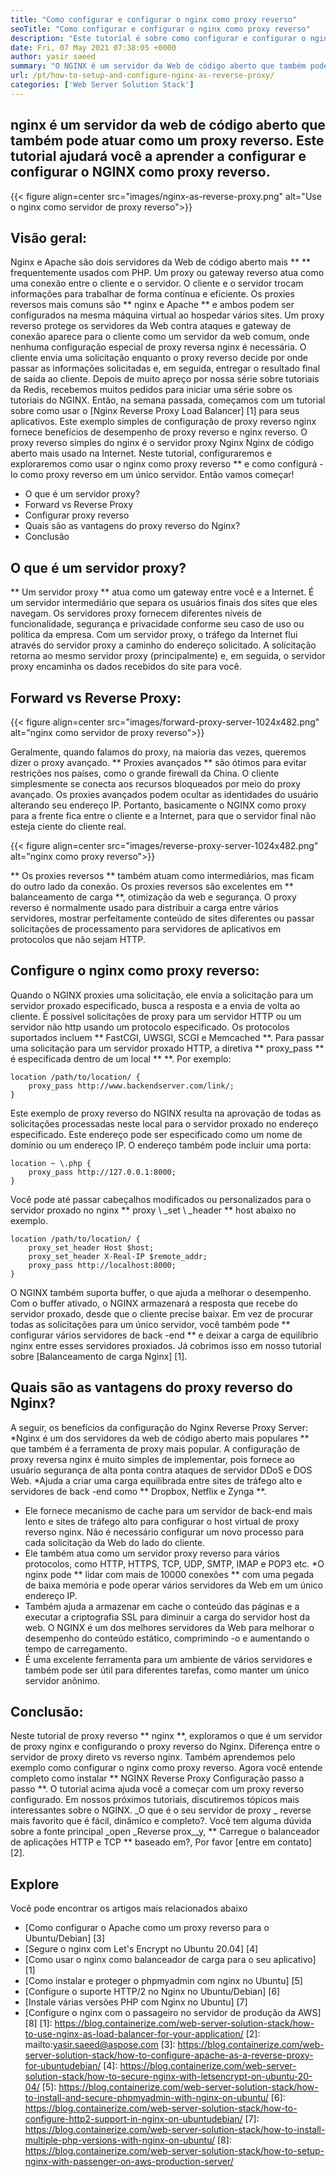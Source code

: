 ```yaml
---
title: "Como configurar e configurar o nginx como proxy reverso" 
seoTitle: "Como configurar e configurar o nginx como proxy reverso" 
description: "Este tutorial é sobre como configurar e configurar o nginx como proxy reverso. O NGINX é considerado um dos servidores da Web de proxy reverso mais populares de código aberto." 
date: Fri, 07 May 2021 07:38:05 +0000
author: yasir saeed
summary: "O NGINX é um servidor da Web de código aberto que também pode atuar como um proxy reverso. Este tutorial ajudará você a aprender a configurar e configurar o NGINX como proxy reverso." 
url: /pt/how-to-setup-and-configure-nginx-as-reverse-proxy/
categories: ['Web Server Solution Stack']
---
```


## nginx é um servidor da web de código aberto que também pode atuar como um proxy reverso. Este tutorial ajudará você a aprender a configurar e configurar o NGINX como proxy reverso.

{{< figure align=center src="images/nginx-as-reverse-proxy.png" alt="Use o nginx como servidor de proxy reverso">}}


## Visão geral:
Nginx e Apache são dois servidores da Web de código aberto mais ** ** frequentemente usados ​​com PHP. Um proxy ou gateway reverso atua como uma conexão entre o cliente e o servidor. O cliente e o servidor trocam informações para trabalhar de forma contínua e eficiente. Os proxies reversos mais comuns são ** nginx e Apache ** e ambos podem ser configurados na mesma máquina virtual ao hospedar vários sites. Um proxy reverso protege os servidores da Web contra ataques e gateway de conexão aparece para o cliente como um servidor da web comum, onde nenhuma configuração especial de proxy reversa nginx é necessária. O cliente envia uma solicitação enquanto o proxy reverso decide por onde passar as informações solicitadas e, em seguida, entregar o resultado final de saída ao cliente.
Depois de muito apreço por nossa série sobre tutoriais da Redis, recebemos muitos pedidos para iniciar uma série sobre os tutoriais do NGINX. Então, na semana passada, começamos com um tutorial sobre como usar o [Nginx Reverse Proxy Load Balancer] [1] para seus aplicativos. Este exemplo simples de configuração de proxy reverso nginx fornece benefícios de desempenho de proxy reverso e nginx reverso. O proxy reverso simples do nginx é o servidor proxy Nginx Nginx de código aberto mais usado na Internet. Neste tutorial, configuraremos e exploraremos como usar o nginx como proxy reverso ** e como configurá -lo como proxy reverso em um único servidor. Então vamos começar!
  * O que é um servidor proxy?
  * Forward vs Reverse Proxy
  * Configurar proxy reverso
  * Quais são as vantagens do proxy reverso do Nginx?
  * Conclusão

## O que é um servidor proxy?
** Um servidor proxy ** atua como um gateway entre você e a Internet. É um servidor intermediário que separa os usuários finais dos sites que eles navegam. Os servidores proxy fornecem diferentes níveis de funcionalidade, segurança e privacidade conforme seu caso de uso ou política da empresa.
Com um servidor proxy, o tráfego da Internet flui através do servidor proxy a caminho do endereço solicitado. A solicitação retorna ao mesmo servidor proxy (principalmente) e, em seguida, o servidor proxy encaminha os dados recebidos do site para você.

## Forward vs Reverse Proxy:

{{< figure align=center src="images/forward-proxy-server-1024x482.png" alt="nginx como servidor de proxy reverso">}}

Geralmente, quando falamos do proxy, na maioria das vezes, queremos dizer o proxy avançado. ** Proxies avançados ** são ótimos para evitar restrições nos países, como o grande firewall da China. O cliente simplesmente se conecta aos recursos bloqueados por meio do proxy avançado. Os proxies avançados podem ocultar as identidades do usuário alterando seu endereço IP. Portanto, basicamente o NGINX como proxy para a frente fica entre o cliente e a Internet, para que o servidor final não esteja ciente do cliente real.

{{< figure align=center src="images/reverse-proxy-server-1024x482.png" alt="nginx como proxy reverso">}}

** Os proxies reversos ** também atuam como intermediários, mas ficam do outro lado da conexão. Os proxies reversos são excelentes em ** balanceamento de carga **, otimização da web e segurança. O proxy reverso é normalmente usado para distribuir a carga entre vários servidores, mostrar perfeitamente conteúdo de sites diferentes ou passar solicitações de processamento para servidores de aplicativos em protocolos que não sejam HTTP.

## Configure o nginx como proxy reverso:
Quando o NGINX proxies uma solicitação, ele envia a solicitação para um servidor proxado especificado, busca a resposta e a envia de volta ao cliente. É possível solicitações de proxy para um servidor HTTP ou um servidor não http usando um protocolo especificado. Os protocolos suportados incluem ** FastCGI, UWSGI, SCGI e Memcached **.
Para passar uma solicitação para um servidor proxado HTTP, a diretiva ** proxy_pass ** é especificada dentro de um local ** **. Por exemplo:
```
location /path/to/location/ {
    proxy_pass http://www.backendserver.com/link/;
}
```
Este exemplo de proxy reverso do NGINX resulta na aprovação de todas as solicitações processadas neste local para o servidor proxado no endereço especificado. Este endereço pode ser especificado como um nome de domínio ou um endereço IP. O endereço também pode incluir uma porta:
```
location ~ \.php {
    proxy_pass http://127.0.0.1:8000;
}
```
Você pode até passar cabeçalhos modificados ou personalizados para o servidor proxado no nginx ** proxy \ _set \ _header ** host abaixo no exemplo.
```
location /path/to/location/ {
    proxy_set_header Host $host;
    proxy_set_header X-Real-IP $remote_addr;
    proxy_pass http://localhost:8000;
}
```
O NGINX também suporta buffer, o que ajuda a melhorar o desempenho. Com o buffer ativado, o NGINX armazenará a resposta que recebe do servidor proxado, desde que o cliente precise baixar.
Em vez de procurar todas as solicitações para um único servidor, você também pode ** configurar vários servidores de back -end ** e deixar a carga de equilíbrio nginx entre esses servidores proxiados. Já cobrimos isso em nosso tutorial sobre [Balanceamento de carga Nginx] [1].

## Quais são as vantagens do proxy reverso do Nginx?
A seguir, os benefícios da configuração do Nginx Reverse Proxy Server:
  *Nginx é um dos servidores da web de código aberto mais populares ** que também é a ferramenta de proxy mais popular. A configuração de proxy reversa nginx é muito simples de implementar, pois fornece ao usuário segurança de alta ponta contra ataques de servidor DDoS e DOS Web.
  *Ajuda a criar uma carga equilibrada entre sites de tráfego alto e servidores de back -end como ** Dropbox, Netflix e Zynga **.
  * Ele fornece mecanismo de cache para um servidor de back-end mais lento e sites de tráfego alto para configurar o host virtual de proxy reverso nginx. Não é necessário configurar um novo processo para cada solicitação da Web do lado do cliente.
  * Ele também atua como um servidor proxy reverso para vários protocolos, como HTTP, HTTPS, TCP, UDP, SMTP, IMAP e POP3 etc.
  *O nginx pode ** lidar com mais de 10000 conexões ** com uma pegada de baixa memória e pode operar vários servidores da Web em um único endereço IP.
  * Também ajuda a armazenar em cache o conteúdo das páginas e a executar a criptografia SSL para diminuir a carga do servidor host da web. O NGINX é um dos melhores servidores da Web para melhorar o desempenho do conteúdo estático, comprimindo -o e aumentando o tempo de carregamento.
  * É uma excelente ferramenta para um ambiente de vários servidores e também pode ser útil para diferentes tarefas, como manter um único servidor anônimo.

## Conclusão:
Neste tutorial de proxy reverso ** nginx **, exploramos o que é um servidor de proxy nginx e configurando o proxy reverso do Nginx. Diferença entre o servidor de proxy direto vs reverso nginx. Também aprendemos pelo exemplo como configurar o nginx como proxy reverso. Agora você entende completo como instalar ** NGINX Reverse Proxy Configuração passo a passo **. O tutorial acima ajuda você a começar com um proxy reverso configurado. Em nossos próximos tutoriais, discutiremos tópicos mais interessantes sobre o NGINX.
_O que é o seu servidor de proxy _ reverse mais favorito que é fácil, dinâmico e completo?. Você tem alguma dúvida sobre a fonte principal _open _Reverse prox__y, ** Carregue o balanceador de aplicações HTTP e TCP ** baseado em?, Por favor [entre em contato] [2].

## Explore
Você pode encontrar os artigos mais relacionados abaixo
  * [Como configurar o Apache como um proxy reverso para o Ubuntu/Debian] [3]
  * [Segure o nginx com Let's Encrypt no Ubuntu 20.04] [4]
  * [Como usar o nginx como balanceador de carga para o seu aplicativo] [1]
  * [Como instalar e proteger o phpmyadmin com nginx no Ubuntu] [5]
  * [Configure o suporte HTTP/2 no Nginx no Ubuntu/Debian] [6]
  * [Instale várias versões PHP com Nginx no Ubuntu] [7]
  * [Configure o nginx com o passageiro no servidor de produção da AWS] [8]
[1]: https://blog.containerize.com/web-server-solution-stack/how-to-use-nginx-as-load-balancer-for-your-application/
[2]: mailto:yasir.saeed@aspose.com
[3]: https://blog.containerize.com/web-server-solution-stack/how-to-configure-apache-as-a-reverse-proxy-for-ubuntudebian/
[4]: https://blog.containerize.com/web-server-solution-stack/how-to-secure-nginx-with-letsencrypt-on-ubuntu-20-04/
[5]: https://blog.containerize.com/web-server-solution-stack/how-to-install-and-secure-phpmyadmin-with-nginx-on-ubuntu/
[6]: https://blog.containerize.com/web-server-solution-stack/how-to-configure-http2-support-in-nginx-on-ubuntudebian/
[7]: https://blog.containerize.com/web-server-solution-stack/how-to-install-multiple-php-versions-with-nginx-on-ubuntu/
[8]: https://blog.containerize.com/web-server-solution-stack/how-to-setup-nginx-with-passenger-on-aws-production-server/

